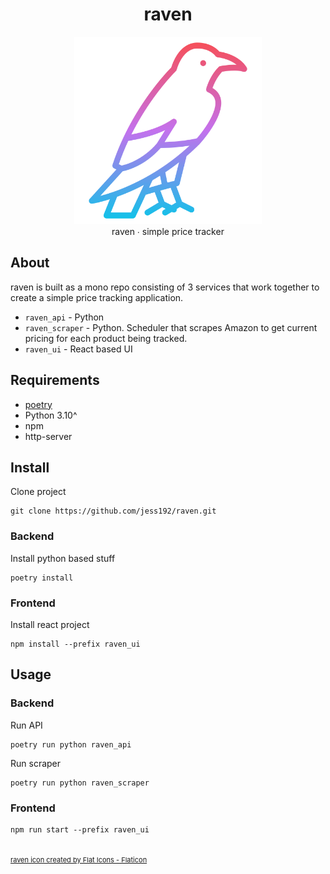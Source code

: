 <h1 align="center">raven</h1>

<div align="center">
	<img src="assets/raven.png" width="300">
	<br/>
	raven ∙ simple price tracker
</div>



## About
raven is built as a mono repo consisting of 3 services that work together to create a simple price tracking application.
* `raven_api` - Python
* `raven_scraper` - Python. Scheduler that scrapes Amazon to get current pricing for each product being tracked.
* `raven_ui` - React based UI

## Requirements
- [poetry](https://github.com/python-poetry/poetry "poetry")
- Python 3.10^
- npm
- http-server

## Install
Clone project
```shell
git clone https://github.com/jess192/raven.git
```

### Backend
Install python based stuff
```shell
poetry install
```

### Frontend
Install react project
```shell
npm install --prefix raven_ui
```

## Usage

### Backend
Run API
```shell
poetry run python raven_api
```

Run scraper
```shell
poetry run python raven_scraper
```

### Frontend
```shell
npm run start --prefix raven_ui
```


<br/>
<a href="https://www.flaticon.com/free-icons/raven" title="raven icon" style="font-size: 11px;}">raven icon created by Flat Icons - Flaticon</a>

